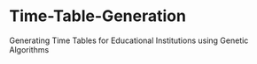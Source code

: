 # Time-Table-Generation
Generating Time Tables for Educational Institutions using Genetic Algorithms

